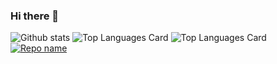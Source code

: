 ### Hi there 👋

<!--
**s-sutharsan-20/s-sutharsan-20** is a ✨ _special_ ✨ repository because its `README.md` (this file) appears on your GitHub profile.

Here are some ideas to get you started:

- 🔭 I’m a Student
- 🌱 I’m currently learning python,SQL,..
- 💬 learning on sololearn-https://www.sololearn.com/profile/20162416
- 📫 Reach me on twitter:https://twitter.com/s_sutharsan_20
- 😄 Pronouns: """WORK HARD UNTIL YOUR BANK BALANCE LOOKS LIKE A PHONE NUMBER"""
- ⚡ Chess player 
play with me on chess.com id-https://www.chess.com/member/s_sutharsan_20
-->
![Github stats](https://github-readme-stats.vercel.app/api?username=s-sutharsan-20&theme=highcontrast&show_icons=true&count_private=true)
![Top Languages Card](https://github-readme-stats.vercel.app/api/top-langs/?username=s-sutharsan-20)
![Top Languages Card](https://github-readme-stats.vercel.app/api/top-langs/?username=s-sutharsan-20&layout=compact)
[![Repo name](https://github-readme-stats.vercel.app/api/pin/?username=s-sutharsan-20&repo=repo-name)](https://github.com/yourusername/repo-name)
